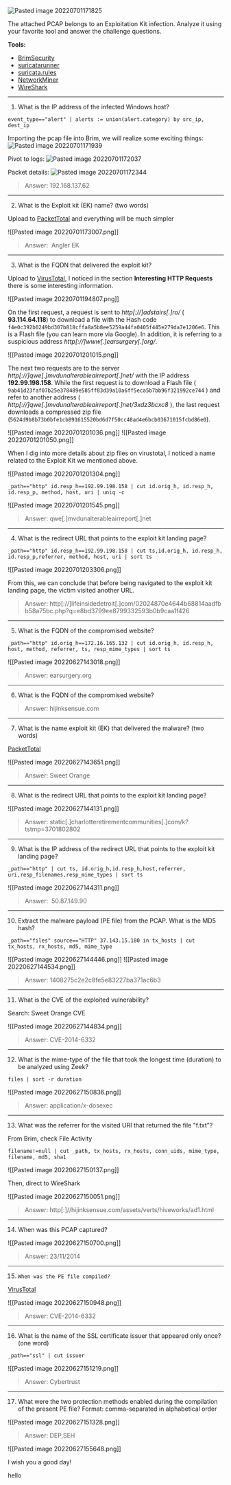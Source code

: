 ![Pasted image 20220701171825](https://user-images.githubusercontent.com/107832241/179947220-4e86c57f-a7c7-43cb-b919-0c5d2d006ed9.png)

The attached PCAP belongs to an Exploitation Kit infection. Analyze it using your favorite tool and answer the challenge questions.

**Tools:**

-   [BrimSecurity](https://www.brimsecurity.com/)
-   [suricatarunner](https://github.com/brimsec/build-suricata/releases/tag/v5.0.3-brim1)
-   [suricata.rules](https://download.cyberdefenders.org/BlueYard/misc/suricata.zip)
-   [NetworkMiner](https://www.netresec.com/?page=networkminer)
-   [WireShark](https://www.wireshark.org/)

---

1. What is the IP address of the infected Windows host?
```Copy
event_type=="alert" | alerts := union(alert.category) by src_ip, dest_ip
```
Importing the pcap file into Brim, we will realize some exciting things:
![Pasted image 20220701171939](https://user-images.githubusercontent.com/107832241/179947259-46d26daa-9a7c-4734-b07d-ff82905da7a4.png)

Pivot to logs:
![Pasted image 20220701172037](https://user-images.githubusercontent.com/107832241/179947287-3cc95f4a-f32d-4956-b37d-bcbd3e6d397f.png)

Packet details:
![Pasted image 20220701172344](https://user-images.githubusercontent.com/107832241/179947414-dc678256-5038-4d6a-bac8-559a61108166.png)

>Answer: 192.168.137.62

---

2. What is the Exploit kit (EK) name? (two words)

Upload to [PacketTotal](https://packettotal.com/app/analysis?id=279b41e48bbd743a1b0a2ef00ae87016) and everything will be much simpler

![[Pasted image 20220701173007.png]]

>Answer:  Angler EK

---

3. What is the FQDN that delivered the exploit kit?

Upload to [VirusTotal](https://www.virustotal.com/gui/file/6ba80e45e35260a70899b1d79ea7965deae621a2851aa6eec56aa122c23dd133/details), I noticed in the section **Interesting HTTP Requests** there is some interesting information.

![[Pasted image 20220701194807.png]]

On the first request, a request is sent to *http[://]adstairs[.]ro/* ( **93.114.64.118**) to download a file with the Hash code `f4e0c392b0249bd307b818cffa8a5b8ee5259a44fa0405f445e279da7e1206e6`. This is a Flash file (you can learn more via Google). In addition, it is referring to a suspicious address *http[://]www[.]earsurgery[.]org/*.

![[Pasted image 20220701201015.png]]

The next two requests are to the server *http[://]qwe[.]mvdunalterableairreport[.]net/* with the IP address **192.99.198.158**. While the first request is to download a Flash file ( `9ab41d23faf07b25e378489e585ff83d39a10a6ff5eca5b7bb96f321992ce744` ) and refer to another address ( *http[://]qwe[.]mvdunalterableairreport[.]net/3xdz3bcxc8* ), the last request downloads a compressed zip file (` 5624d9b8b73b0bfe1cb891615520bd6d7f50cc48ad4e6bcb03671015fcbd86e0 `).

![[Pasted image 20220701201036.png]]
![[Pasted image 20220701201050.png]]

When I dig into more details about zip files on virustotal, I noticed a name related to the Exploit Kit we mentioned above.

![[Pasted image 20220701201304.png]]

```
_path=="http" id.resp_h==192.99.198.158 | cut id.orig_h, id.resp_h, id.resp_p, method, host, uri | uniq -c
```

![[Pasted image 20220701201545.png]]

>Answer: qwe[.]mvdunalterableairreport[.]net 

---

4. What is the redirect URL that points to the exploit kit landing page?
```
_path=="http" id.resp_h==192.99.198.158 | cut ts,id.orig_h, id.resp_h, id.resp_p,referrer, method, host, uri | sort ts
```
![[Pasted image 20220701203306.png]]

From this, we can conclude that before being navigated to the exploit kit landing page, the victim visited another URL.

>Answer: http[://]lifeinsidedetroit[.]com/02024870e4644b68814aadfbb58a75bc.php?q=e8bd3799ee8799332593b0b9caa1f426 

---

5.  What is the FQDN of the compromised website?

```
_path=="http" id.orig_h==172.16.165.132 | cut id.orig_h, id.resp_h, host, method, referrer, ts, resp_mime_types | sort ts
```

![[Pasted image 20220627143018.png]]

>Answer: earsurgery.org

---

6. What is the FQDN of the compromised website?

>Answer: hijinksensue.com

---

7. What is the name exploit kit (EK) that delivered the malware? (two words)

[PacketTotal](https://packettotal.com/)

![[Pasted image 20220627143651.png]]

>Answer: Sweet Orange 

---

8. What is the redirect URL that points to the exploit kit landing page?

![[Pasted image 20220627144131.png]]

>Answer: static[.]charlotteretirementcommunities[.]com/k?tstmp=3701802802 

---

9. What is the IP address of the redirect URL that points to the exploit kit landing page?

```
_path=="http" | cut ts, id.orig_h,id.resp_h,host,referrer, uri,resp_filenames,resp_mime_types | sort ts
```

![[Pasted image 20220627144311.png]]

>Answer:  50.87.149.90 

---

10. Extract the malware payload (PE file) from the PCAP. What is the MD5 hash?

```
_path=="files" source=="HTTP" 37.143.15.180 in tx_hosts | cut tx_hosts, rx_hosts, md5, mime_type
```
![[Pasted image 20220627144446.png]]
![[Pasted image 20220627144534.png]]

>Answer: 1408275c2e2c8fe5e83227ba371ac6b3

---

11. What is the CVE of the exploited vulnerability?

Search: Sweet Orange CVE

![[Pasted image 20220627144834.png]]

>Answer: CVE-2014-6332 

---

12. What is the mime-type of the file that took the longest time (duration) to be analyzed using Zeek?

```
files | sort -r duration
```

![[Pasted image 20220627150836.png]]

>Answer: application/x-dosexec

---

13. What was the referrer for the visited URI that returned the file "f.txt"?

From Brim, check File Activity
```
filename!=null | cut _path, tx_hosts, rx_hosts, conn_uids, mime_type, filename, md5, sha1
```

![[Pasted image 20220627150137.png]]

Then, direct to WireShark

![[Pasted image 20220627150051.png]]

>Answer: http[:]//hijinksensue.com/assets/verts/hiveworks/ad1.html 

---

14. When was this PCAP captured?

![[Pasted image 20220627150700.png]]

>Answer: 23/11/2014 

---

15.  	When was the PE file compiled?

[VirusTotal](https://www.virustotal.com/gui/file/cc185105946c202d9fd0ef18423b078cd8e064b1e2a87e93ed1b3d4f2cbdb65d/details)

![[Pasted image 20220627150948.png]]

>Answer: CVE-2014-6332 

---

16. What is the name of the SSL certificate issuer that appeared only once? (one word)

```
_path=="ssl" | cut issuer
```

![[Pasted image 20220627151219.png]]

>Answer: Cybertrust

---

17. What were the two protection methods enabled during the compilation of the present PE file? Format: comma-separated in alphabetical order

![[Pasted image 20220627151328.png]]

>Answer: DEP,SEH 


![[Pasted image 20220627155648.png]]

I wish you a good day!

hello

